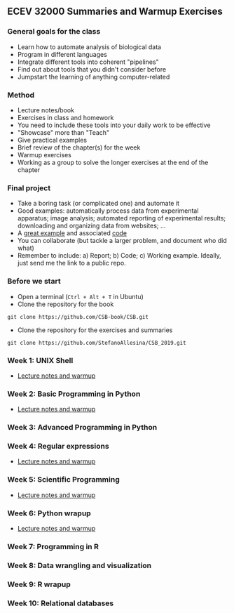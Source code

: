 ## ECEV 32000 Summaries and Warmup Exercises

### General goals for the class

- Learn how to automate analysis of biological data
- Program in different languages
- Integrate different tools into coherent "pipelines"
- Find out about tools that you didn't consider before
- Jumpstart the learning of anything computer-related

### Method

- Lecture notes/book
- Exercises in class and homework
- You need to include these tools into your daily work to be effective
- "Showcase" more than "Teach"
- Give practical examples
- Brief review of the chapter(s) for the week
- Warmup exercises
- Working as a group to solve the longer exercises at the end of the chapter

### Final project

- Take a boring task (or complicated one) and automate it
- Good examples: automatically process data from experimental apparatus; image analysis; automated reporting of experimental results; downloading and organizing data from websites; ...
- A [great example](https://www.biorxiv.org/content/early/2017/03/10/115816) and associated  [code](http://ciliate.org/index.php/show/CDH)
- You can collaborate (but tackle a larger problem, and document who did what)
- Remember to include: a) Report; b) Code; c) Working example. Ideally, just send me the link to a public repo.

### Before we start

- Open a terminal (`Ctrl + Alt + T` in Ubuntu)
- Clone the repository for the book

```
git clone https://github.com/CSB-book/CSB.git
```

- Clone the repository for the exercises and summaries

```
git clone https://github.com/StefanoAllesina/CSB_2019.git
```

### Week 1: UNIX Shell

- [Lecture notes and warmup](notes/week1)

### Week 2: Basic Programming in Python

- [Lecture notes and warmup](notes/week2)

### Week 3: Advanced Programming in Python

### Week 4: Regular expressions

- [Lecture notes and warmup](notes/week4)

### Week 5: Scientific Programming

- [Lecture notes and warmup](notes/week5)

### Week 6: Python wrapup

- [Lecture notes and warmup](notes/week6)

### Week 7: Programming in R

### Week 8: Data wrangling and visualization

### Week 9: R wrapup

### Week 10: Relational databases

   